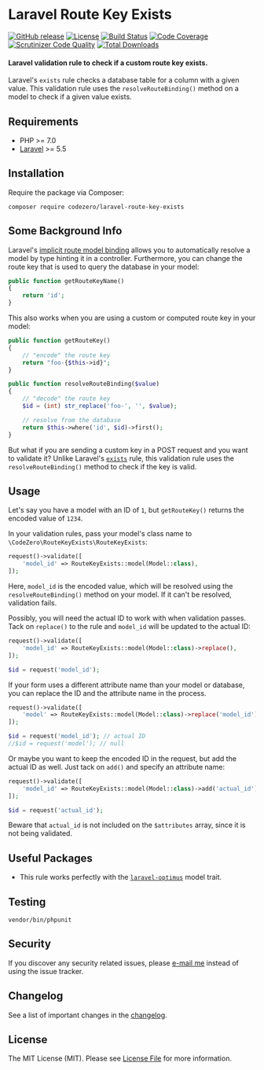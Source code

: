 # Laravel Route Key Exists

[![GitHub release](https://img.shields.io/github/release/codezero-be/laravel-route-key-exists.svg)]()
[![License](https://img.shields.io/packagist/l/codezero/laravel-route-key-exists.svg)]()
[![Build Status](https://scrutinizer-ci.com/g/codezero-be/laravel-route-key-exists/badges/build.png?b=master)](https://scrutinizer-ci.com/g/codezero-be/laravel-route-key-exists/build-status/master)
[![Code Coverage](https://scrutinizer-ci.com/g/codezero-be/laravel-route-key-exists/badges/coverage.png?b=master)](https://scrutinizer-ci.com/g/codezero-be/laravel-route-key-exists/?branch=master)
[![Scrutinizer Code Quality](https://scrutinizer-ci.com/g/codezero-be/laravel-route-key-exists/badges/quality-score.png?b=master)](https://scrutinizer-ci.com/g/codezero-be/laravel-route-key-exists/?branch=master)
[![Total Downloads](https://img.shields.io/packagist/dt/codezero/laravel-route-key-exists.svg)](https://packagist.org/packages/codezero/laravel-route-key-exists)

#### Laravel validation rule to check if a custom route key exists.

Laravel's `exists` rule checks a database table for a column with a given value. This validation rule uses the `resolveRouteBinding()` method on a model to check if a given value exists.

## Requirements

-   PHP >= 7.0
-   [Laravel](https://laravel.com/) >= 5.5

## Installation

Require the package via Composer:

```
composer require codezero/laravel-route-key-exists
```
## Some Background Info

Laravel's [implicit route model binding](https://laravel.com/docs/5.5/routing#route-model-binding) allows you to automatically resolve a model by type hinting it in a controller. Furthermore, you can change the route key that is used to query the database in your model:

```php
public function getRouteKeyName()
{
    return 'id';
}
```

This also works when you are using a custom or computed route key in your model:

```php
public function getRouteKey()
{
    // "encode" the route key
    return "foo-{$this->id}";
}

public function resolveRouteBinding($value)
{
    // "decode" the route key
    $id = (int) str_replace('foo-', '', $value);

    // resolve from the database
    return $this->where('id', $id)->first();
}
```

But what if you are sending a custom key in a POST request and you want to validate it? Unlike Laravel's [`exists`](https://laravel.com/docs/5.5/validation#rule-exists) rule, this validation rule uses the `resolveRouteBinding()` method to check if the key is valid.

## Usage

Let's say you have a model with an ID of `1`, but `getRouteKey()` returns the encoded value of `1234`.

In your validation rules, pass your model's class name to `\CodeZero\RouteKeyExists\RouteKeyExists`:

```php
request()->validate([
    'model_id' => RouteKeyExists::model(Model::class),
]);
```

Here, `model_id` is the encoded value, which will be resolved using the `resolveRouteBinding()` method on your model. If it can't be resolved, validation fails.

Possibly, you will need the actual ID to work with when validation passes. Tack on `replace()` to the rule and `model_id` will be updated to the actual ID:

```php
request()->validate([
    'model_id' => RouteKeyExists::model(Model::class)->replace(),
]);

$id = request('model_id');
```

If your form uses a different attribute name than your model or database, you can replace the ID and the attribute name in the process.

```php
request()->validate([
    'model' => RouteKeyExists::model(Model::class)->replace('model_id'),
]);

$id = request('model_id'); // actual ID
//$id = request('model'); // null
```

Or maybe you want to keep the encoded ID in the request, but add the actual ID as well. Just tack on `add()` and specify an attribute name:

```php
request()->validate([
    'model_id' => RouteKeyExists::model(Model::class)->add('actual_id'),
]);

$id = request('actual_id');
```

Beware that `actual_id` is not included on the `$attributes` array, since it is not being validated.

## Useful Packages

-   This rule works perfectly with the [`laravel-optimus`](https://github.com/cybercog/laravel-optimus) model trait.

## Testing

```
vendor/bin/phpunit
```

## Security

If you discover any security related issues, please [e-mail me](mailto:ivan@codezero.be) instead of using the issue tracker.

## Changelog

See a list of important changes in the [changelog](https://github.com/codezero-be/laravel-route-key-exists/blob/master/CHANGELOG.md).

## License

The MIT License (MIT). Please see [License File](https://github.com/codezero-be/laravel-route-key-exists/blob/master/LICENSE.md) for more information.
